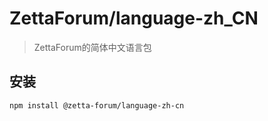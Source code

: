 
# ZettaForum/language-zh_CN

> ZettaForum的简体中文语言包


## 安装 

```bash
npm install @zetta-forum/language-zh-cn
```
